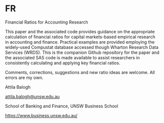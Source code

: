 # FR
Financial Ratios for Accounting Research

This paper and the associated code provides guidance on the appropriate calculation of financial ratios for capital markets-based empirical research in accounting and finance.
Practical examples are provided employing the widely-used Compustat database accessed though Wharton Research Data Services (WRDS).
This is the companion Github repository for the paper and the associated SAS code is made available to assist researchers in consistently calculating and applying key financial ratios.

Comments, corrections, suggestions and new ratio ideas are welcome.
All errors are my own.

Attila Balogh

attila.balogh@unsw.edu.au




School of Banking and Finance, UNSW Business School

https://www.business.unsw.edu.au/
